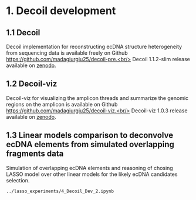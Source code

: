 # 1. Decoil development

## 1.1 Decoil
Decoil implementation for reconstructing ecDNA structure heterogeneity from sequencing data is available freely on Github https://github.com/madagiurgiu25/decoil-pre.<br/>
Decoil 1.1.2-slim release available on [zenodo](https://doi.org/10.5281/zenodo.10785693).

## 1.2 Decoil-viz
Decoil-viz for visualizing the amplicon threads and summarize the genomic regions on the amplicon is available on Github https://github.com/madagiurgiu25/decoil-viz.<br/>
Decoil-viz 1.0.3 release available on [zenodo](https://doi.org/10.5281/zenodo.10785693).

## 1.3 Linear models comparison to deconvolve ecDNA elements from simulated overlapping fragments data
Simulation of overlapping ecDNA elements and reasoning of chosing LASSO model over other linear models for the likely ecDNA candidates selection.

```
../lasso_experiments/4_Decoil_Dev_2.ipynb
```